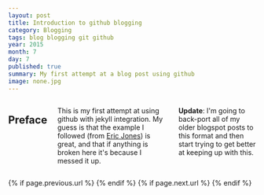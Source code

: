 ```yaml
---
layout: post
title: Introduction to github blogging
category: Blogging
tags: blog blogging git github
year: 2015
month: 7
day: 7
published: true
summary: My first attempt at a blog post using github
image: none.jpg
---
```


<div class="row">
   <div class="span9 columns">
      <h2>Preface</h2>
      <p>This is my first attempt at using github with jekyll integration. My guess is that the example I followed (from <a href="https://github.com/erjjones/erjjones.github.com/">Eric Jones</a>) is great, and that if anything is broken here it's because I messed it up.</p>
      <p><b>Update</b>: I'm going to back-port all of my older blogspot posts to this format and then start trying to get better at keeping up with this.</p>
   </div>
</div>

<div class="row">	
	<div class="span9 column">
			<p class="pull-right">{% if page.previous.url %} <a href="{{page.previous.url}}" title="Previous Post: {{page.previous.title}}"><i class="icon-chevron-left"></i></a> 	{% endif %}   {% if page.next.url %} 	<a href="{{page.next.url}}" title="Next Post: {{page.next.title}}"><i class="icon-chevron-right"></i></a> 	{% endif %} </p>  
	</div>
</div>

<!-- todo: insert a disqus area -->

<!-- Twitter -->
<script>!function(d,s,id){var js,fjs=d.getElementsByTagName(s)[0];if(!d.getElementById(id)){js=d.createElement(s);js.id=id;js.src="//platform.twitter.com/widgets.js";fjs.parentNode.insertBefore(js,fjs);}}(document,"script","twitter-wjs");</script>

<!-- Google + -->
<script type="text/javascript">
  (function() {
    var po = document.createElement('script'); po.type = 'text/javascript'; po.async = true;
    po.src = 'https://apis.google.com/js/plusone.js';
    var s = document.getElementsByTagName('script')[0]; s.parentNode.insertBefore(po, s);
  })();
</script>
